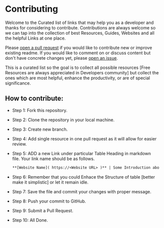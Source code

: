 # Contributing

Welcome to the Curated list of links that may help you as a developer and thanks for considering to contribute. Contributions are always welcome so we can tap into the collection of best Resources, Guides, Websites and all the helpful Links at one place.

Please [open a pull request](https://github.com/mrjatinchauhan/resources/pulls) if you would like to contribute new or improve existing readme. If you would like to comment on or discuss content but don't have concrete changes yet, please [open an issue](https://github.com/mrjatinchauhan/resources/issues).

This is a curated list so the goal is to collect all possible resources [Free Resources are always appreciated in Developers community] but collect the ones which are most helpful, enhance the productivity, or are of special significance.

## How to contribute:

- Step 1: Fork this repository.

- Step 2: Clone the repository in your local machine.

- Step 3: Create new branch.

- Step 4: Add single resource in one pull request as it will allow for easier review.

- Step 5: ADD a new Link under particular Table Heading in markdown file. Your link name should be as follows.

    ```md
    **[Website Name]( https://<Website URL> )** | Some Introduction about how it helps or its use case.
    ```

- Step 6: Remember that you could Enhace the Structure of table [better make it simplistic] or let it remain idle.

- Step 7: Save the file and commit your changes with proper message.

- Step 8: Push your commit to GitHub.

- Step 9: Submit a Pull Request.

- Step 10: All Done.

